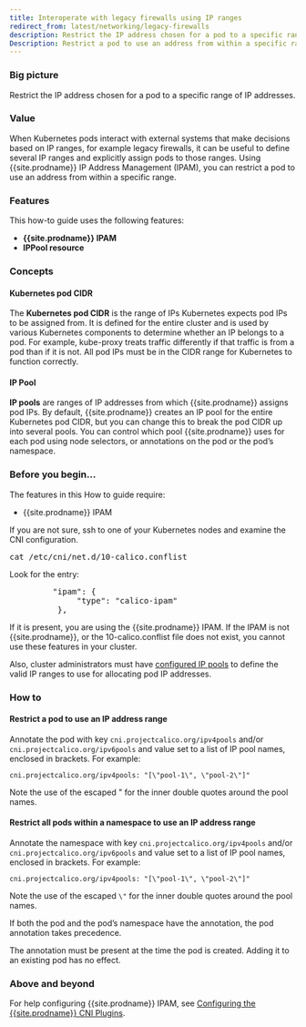 ```yaml
---
title: Interoperate with legacy firewalls using IP ranges
redirect_from: latest/networking/legacy-firewalls
description: Restrict the IP address chosen for a pod to a specific range of IP addresses
Description: Restrict a pod to use an address from within a specific range.
---
```


### Big picture

Restrict the IP address chosen for a pod to a specific range of IP addresses.

### Value

When Kubernetes pods interact with external systems that make decisions based on IP ranges, for example legacy firewalls, it can be useful to define several IP ranges and explicitly assign pods to those ranges. Using {{site.prodname}} IP Address Management (IPAM), you can restrict a pod to use an address from within a specific range.

### Features

This how-to guide uses the following features: 

- **{{site.prodname}} IPAM**
- **IPPool resource**  

### Concepts

#### Kubernetes pod CIDR 

The **Kubernetes pod CIDR** is the range of IPs Kubernetes expects pod IPs to be assigned from.   It is defined for the entire cluster and is used by various Kubernetes components to determine whether an IP belongs to a pod. For example, kube-proxy treats traffic differently if that traffic is from a pod than if it is not. All pod IPs must be in the CIDR range for Kubernetes to function correctly.

#### IP Pool

**IP pools** are ranges of IP addresses from which {{site.prodname}} assigns pod IPs. By default, {{site.prodname}} creates an IP pool for the entire Kubernetes pod CIDR, but you can change this to break the pod CIDR up into several pools. You can control which pool {{site.prodname}} uses for each pod using node selectors, or annotations on the pod or the pod’s namespace.

### Before you begin...

The features in this How to guide require: 

- {{site.prodname}} IPAM

If you are not sure, ssh to one of your Kubernetes nodes and examine the CNI configuration.

<pre>
cat /etc/cni/net.d/10-calico.conflist
</pre>

Look for the entry:

<pre>
         "ipam": {
              "type": "calico-ipam"
          },
</pre>

If it is present, you are using the {{site.prodname}} IPAM. If the IPAM is not {{site.prodname}}, or the 10-calico.conflist file does not exist, you cannot use these features in your cluster.

Also, cluster administrators must have [configured IP pools](https://docs.projectcalico.org/master/reference/resources/ippool) to define the valid IP ranges to use for allocating pod IP addresses.

### How to

#### Restrict a pod to use an IP address range

Annotate the pod with key `cni.projectcalico.org/ipv4pools` and/or `cni.projectcalico.org/ipv6pools` and value set to a list of IP pool names, enclosed in brackets.  For example:

`cni.projectcalico.org/ipv4pools: "[\"pool-1\", \"pool-2\"]"`

Note the use of the escaped \" for the inner double quotes around the pool names.

#### Restrict all pods within a namespace to use an IP address range

 Annotate the namespace with key `cni.projectcalico.org/ipv4pools` and/or `cni.projectcalico.org/ipv6pools` and value set to a list of IP pool names, enclosed in brackets.  For example:

`cni.projectcalico.org/ipv4pools: "[\"pool-1\", \"pool-2\"]"`

Note the use of the escaped `\"` for the inner double quotes around the pool names.

If both the pod and the pod’s namespace have the annotation, the pod annotation takes precedence.

The annotation must be present at the time the pod is created. Adding it to an existing pod has no effect. 

### Above and beyond

For help configuring {{site.prodname}} IPAM, see [Configuring the {{site.prodname}} CNI Plugins]({{site.baseurl}}/{{page.version}}/reference/cni-plugin/configuration). 
